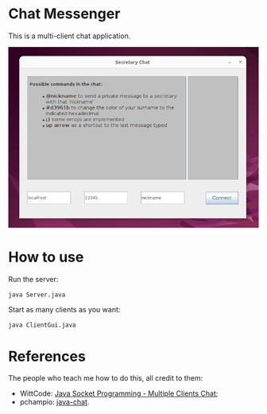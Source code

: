 # Chat Messenger

This is a multi-client chat application.

![wireframe](wireframe.png)

# How to use

Run the server:
```shell
java Server.java
```

Start as many clients as you want:
```shell
java ClientGui.java
```

# References

The people who teach me how to do this, all credit to them:

- WittCode: [Java Socket Programming - Multiple Clients Chat](https://www.youtube.com/watch?v=gLfuZrrfKes);
- pchampio: [java-chat](https://github.com/pchampio/java-chat).